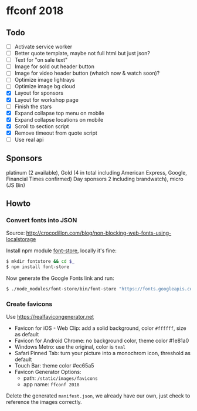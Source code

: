 # ffconf 2018

## Todo

- [ ] Activate service worker
- [ ] Better quote template, maybe not full html but just json?
- [ ] Text for "on sale text"
- [ ] Image for sold out header button
- [ ] Image for video header button (whatch now & watch soon)?
- [ ] Optimize image lightrays
- [ ] Optimize image bg cloud
- [x] Layout for sponsors
- [x] Layout for workshop page
- [ ] Finish the stars
- [x] Expand collapse top menu on mobile
- [x] Expand collapse locations on mobile
- [x] Scroll to section script
- [x] Remove timeout from quote script
- [ ] Use real api

## Sponsors

platinum (2 available), Gold (4 in total including American Express, Google, Financial Times confirmed) Day sponsors 2 including brandwatch), micro (JS Bin)

## Howto

### Convert fonts into JSON

Source: http://crocodillon.com/blog/non-blocking-web-fonts-using-localstorage

Install npm module [font-store](https://github.com/CrocoDillon/font-store), locally it's fine:

```bash
$ mkdir fontstore && cd $_
$ npm install font-store
```

Now generate the Google Fonts link and run:

```bash
$ ./node_modules/font-store/bin/font-store "https://fonts.googleapis.com/css?family=Anonymous+Pro|Rubik:700"
```

### Create favicons

Use https://realfavicongenerator.net

- Favicon for iOS - Web Clip: add a solid background, color `#ffffff`, size as default
- Favicon for Android Chrome: no background color, theme color #1e81a0
- Windows Metro: use the original, color is `teal`
- Safari Pinned Tab: turn your picture into a monochrom icon, threshold as default
- Touch Bar: theme color #ec65a5
- Favicon Generator Options:
  - path: `/static/images/favicons`
  - app name: `ffconf 2018`

Delete the generated `manifest.json`, we already have our own, just check to reference the images correctly.
